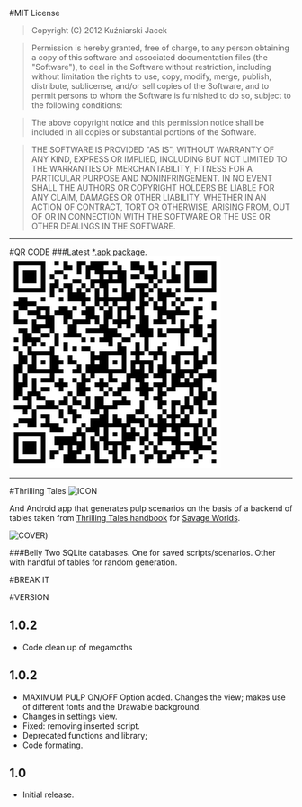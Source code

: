 #MIT License
>Copyright (C) 2012 Kuźniarski Jacek

>Permission is hereby granted, free of charge, to any person obtaining a copy of this software and associated documentation files (the "Software"), to deal in the Software without restriction, including without limitation the rights to use, copy, modify, merge, publish, distribute, sublicense, and/or sell copies of the Software, and to permit persons to whom the Software is furnished to do so, subject to the following conditions:

>The above copyright notice and this permission notice shall be included in all copies or substantial portions of the Software.

>THE SOFTWARE IS PROVIDED "AS IS", WITHOUT WARRANTY OF ANY KIND, EXPRESS OR IMPLIED, INCLUDING BUT NOT LIMITED TO THE WARRANTIES OF MERCHANTABILITY, FITNESS FOR A PARTICULAR PURPOSE AND NONINFRINGEMENT. IN NO EVENT SHALL THE AUTHORS OR COPYRIGHT HOLDERS BE LIABLE FOR ANY CLAIM, DAMAGES OR OTHER LIABILITY, WHETHER IN AN ACTION OF CONTRACT, TORT OR OTHERWISE, ARISING FROM, OUT OF OR IN CONNECTION WITH THE SOFTWARE OR THE USE OR OTHER DEALINGS IN THE SOFTWARE.

----
#QR CODE
###Latest [*.apk package](https://github.com/bhm/Thrilling-Tales/blob/master/bin/ThrillingTales.apk?raw=true "THE PACKAGE").
![QRCODE](https://github.com/bhm/Thrilling-Tales/raw/master/qrcode.png "QRCODE")

----
#Thrilling Tales ![ICON](https://raw.github.com/bhm/Thrilling-Tales/master/res/drawable-ldpi/ic_launcher.png "an ldpi icon")

And Android app that generates pulp scenarios on the basis of a backend of tables taken from [Thrilling Tales handbook](http://rpg.drivethrustuff.com/product/64454/Thrilling-Tales-2nd-Edition-(Savage-Worlds)) for [Savage Worlds](http://en.wikipedia.org/wiki/Savage_Worlds).

![COVER](http://www.rpgnow.com/images/92/64454.jpg "Image from rpgnow.com"))


###Belly
Two SQLite databases. One for saved scripts/scenarios. Other with handful of tables for random generation.

#BREAK IT

#VERSION

## 1.0.2

* Code clean up of megamoths

## 1.0.2
* MAXIMUM PULP ON/OFF Option added. Changes the view; makes use of different fonts and the Drawable background.
* Changes in settings view.
* Fixed: removing inserted script.
* Deprecated functions and library;
* Code formating.

## 1.0
* Initial release.
